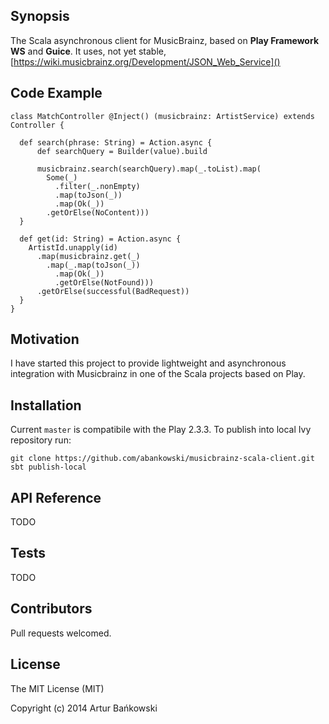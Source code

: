 ## Synopsis

The Scala asynchronous client for MusicBrainz, based on **Play Framework WS** and **Guice**. It uses, not yet stable,  [https://wiki.musicbrainz.org/Development/JSON_Web_Service]()

## Code Example

    class MatchController @Inject() (musicbrainz: ArtistService) extends Controller {
 
      def search(phrase: String) = Action.async {
          def searchQuery = Builder(value).build
           
          musicbrainz.search(searchQuery).map(_.toList).map(
            Some(_)
              .filter(_.nonEmpty)
              .map(toJson(_))
              .map(Ok(_))
            .getOrElse(NoContent)))
      }
      
      def get(id: String) = Action.async {
        ArtistId.unapply(id)
          .map(musicbrainz.get(_)
            .map(_.map(toJson(_))
              .map(Ok(_))
              .getOrElse(NotFound)))
          .getOrElse(successful(BadRequest))
      }
    }


## Motivation

I have started this project to provide lightweight and asynchronous integration with Musicbrainz in one of the Scala projects based on Play.

## Installation

Current `master` is compatibile with the Play 2.3.3. To publish into local Ivy repository run:

    git clone https://github.com/abankowski/musicbrainz-scala-client.git
    sbt publish-local

## API Reference

TODO

## Tests

TODO

## Contributors

Pull requests welcomed.

## License

The MIT License (MIT)

Copyright (c) 2014 Artur Bańkowski
